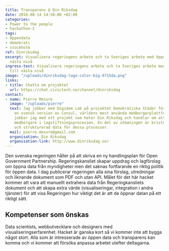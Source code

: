 ```yaml
---
title: Transparens @ Din Riksdag
date: 2018-08-14 14:50:00 +02:00
categories:
- Power to the people
- hackathon-2
tags:
- Öppendata
- demokrati
- stockholm
ref: Dinriksdag
excerpt: Visualisera regeringens arbete och ta Sveriges arbete med öppen data till
  nästa nivå
ingress-text: Visualisera regeringens arbete och ta Sveriges arbete med öppen data
  till nästa nivå
image: "/uploads/dinriksdag-logo-color-big-9715da.png"
links:
- title: Chatta om projektet
  url: https://chat.civictech.se/channel/dinriksdag
contact:
- name: Pierre Mesure
  image: "/uploads/pierre"
  text: Jag jobbar med Digidem Lab på projektet Demokratiska Städer för att implementera
    en svensk version av Consul, världens mest använda medborgarplattform. Samtidigt
    jobbar jag med ett projekt som heter Din Riksdag och handlar om att inkludera
    medborgare i lagstiftningsprocessen. En del av utmaningen är bristen på enkel
    och strukturerad data för dessa processer.
  mail: pierre.mesure@gmail.com
  organisation: Din Riksdag
  organisation-link: http://www.dinriksdag.se/
---
```


Den svenska regeringen håller på att skriva en ny handlingsplan för Open Government Partnership. Regeringskansliet skapar uppdrag och lagförslag om öppna data från myndigheter men det saknas fortfarande en riktig politik för öppen data. I dag publicerar regeringen alla sina förslag, utredningar och liknande dokument som PDF och utan API. Målet för det här hacket kommer att vara att manuellt extrahera data från Regeringkansliets dokument och att skapa extra värde (visualiseringar, integration i andra tjänster) för att visa Regeringen hur viktigt det är att de öppnar datan på ett riktigt sätt.

## Kompetenser som önskas
Data scientists, webbutvecklare och designers med visualiseringserfarenhet. Hacket är ganska kort så vi kommer inte att bygga något stort. Alla som är intresserade av öppen data och transparens kan komma och vi kommer att försöka anpassa arbetet utefter deltagarna.
